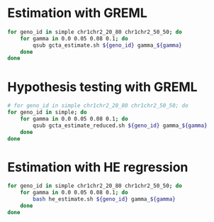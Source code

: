
# Estimation with GREML
```bash
for geno_id in simple chr1chr2_20_80 chr1chr2_50_50; do
    for gamma in 0.0 0.05 0.08 0.1; do
        qsub gcta_estimate.sh ${geno_id} gamma_${gamma}
    done
done
```


# Hypothesis testing with GREML
```bash
# for geno_id in simple chr1chr2_20_80 chr1chr2_50_50; do
for geno_id in simple; do
    for gamma in 0.0 0.05 0.08 0.1; do
        qsub gcta_estimate_reduced.sh ${geno_id} gamma_${gamma}
    done
done
```

# Estimation with HE regression
```bash
for geno_id in simple chr1chr2_20_80 chr1chr2_50_50; do
    for gamma in 0.0 0.05 0.08 0.1; do
        bash he_estimate.sh ${geno_id} gamma_${gamma}
    done
done
```


